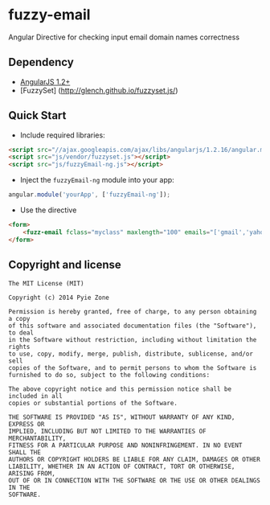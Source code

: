 fuzzy-email
===========

Angular Directive for checking input email domain names correctness

Dependency
---------

- [AngularJS 1.2+](https://github.com/angular/angular.js)
- [FuzzySet] (http://glench.github.io/fuzzyset.js/)

## Quick Start

+ Include required libraries:

>
``` html
<script src="//ajax.googleapis.com/ajax/libs/angularjs/1.2.16/angular.min.js"></script>
<script src="js/vendor/fuzzyset.js"></script>
<script src="js/fuzzyEmail-ng.js"></script>
```

+ Inject the `fuzzyEmail-ng` module into your app:

>
``` javascript
angular.module('yourApp', ['fuzzyEmail-ng']);
```

+ Use the directive

>
``` html
<form>
    <fuzz-email fclass="myclass" maxlength="100" emails="['gmail','yahoo','aol','hotmail','msn']" required></fuzz-email>
</form>
```

## Copyright and license

    The MIT License (MIT)

    Copyright (c) 2014 Pyie Zone

    Permission is hereby granted, free of charge, to any person obtaining a copy
    of this software and associated documentation files (the "Software"), to deal
    in the Software without restriction, including without limitation the rights
    to use, copy, modify, merge, publish, distribute, sublicense, and/or sell
    copies of the Software, and to permit persons to whom the Software is
    furnished to do so, subject to the following conditions:

    The above copyright notice and this permission notice shall be included in all
    copies or substantial portions of the Software.

    THE SOFTWARE IS PROVIDED "AS IS", WITHOUT WARRANTY OF ANY KIND, EXPRESS OR
    IMPLIED, INCLUDING BUT NOT LIMITED TO THE WARRANTIES OF MERCHANTABILITY,
    FITNESS FOR A PARTICULAR PURPOSE AND NONINFRINGEMENT. IN NO EVENT SHALL THE
    AUTHORS OR COPYRIGHT HOLDERS BE LIABLE FOR ANY CLAIM, DAMAGES OR OTHER
    LIABILITY, WHETHER IN AN ACTION OF CONTRACT, TORT OR OTHERWISE, ARISING FROM,
    OUT OF OR IN CONNECTION WITH THE SOFTWARE OR THE USE OR OTHER DEALINGS IN THE
    SOFTWARE.

